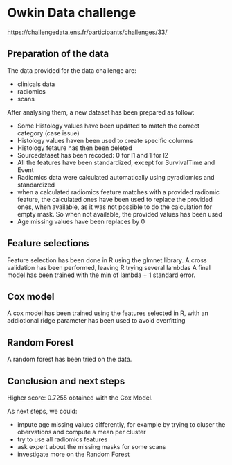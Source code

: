 # Owkin Data challenge

https://challengedata.ens.fr/participants/challenges/33/

## Preparation of the data
The data provided for the data challenge are:
- clinicals data
- radiomics
- scans

After analysing them, a new dataset has been prepared as follow:
- Some Histology values have been updated to match the correct category (case issue)
- Histology values haven been used to create specific columns
- Histology fetaure has then been deleted
- Sourcedataset has been recoded: 0 for l1 and 1 for l2
- All the features have been standardized, except for SurvivalTime and Event
- Radiomics data were calculated automatically using pyradiomics and standardized
- when a calculated radiomics feature matches with a provided radiomic feature, the calculated ones have been used to replace the provided
ones, when available, as it was not possible to do the calculation for empty mask. So when not available, the provided values has been used
- Age missing values have been replaces by 0


## Feature selections
Feature selection has been done in R using the glmnet library. 
A cross validation has been performed, leaving R trying several lambdas
A final model has been trained with the min of lambda + 1 standard error.

## Cox model
A cox model has been trained using the features selected in R, with an addiotional ridge parameter has been used to avoid overfitting

## Random Forest
A random forest has been tried on the data.

## Conclusion and next steps
Higher score: 0.7255 obtained with the Cox Model.

As next steps, we could:
- impute age missing values differently, for example by trying to cluser the obervations and compute a mean per cluster
- try to use all radiomics features 
- ask expert about the missing masks for some scans
- investigate more on the Random Forest


